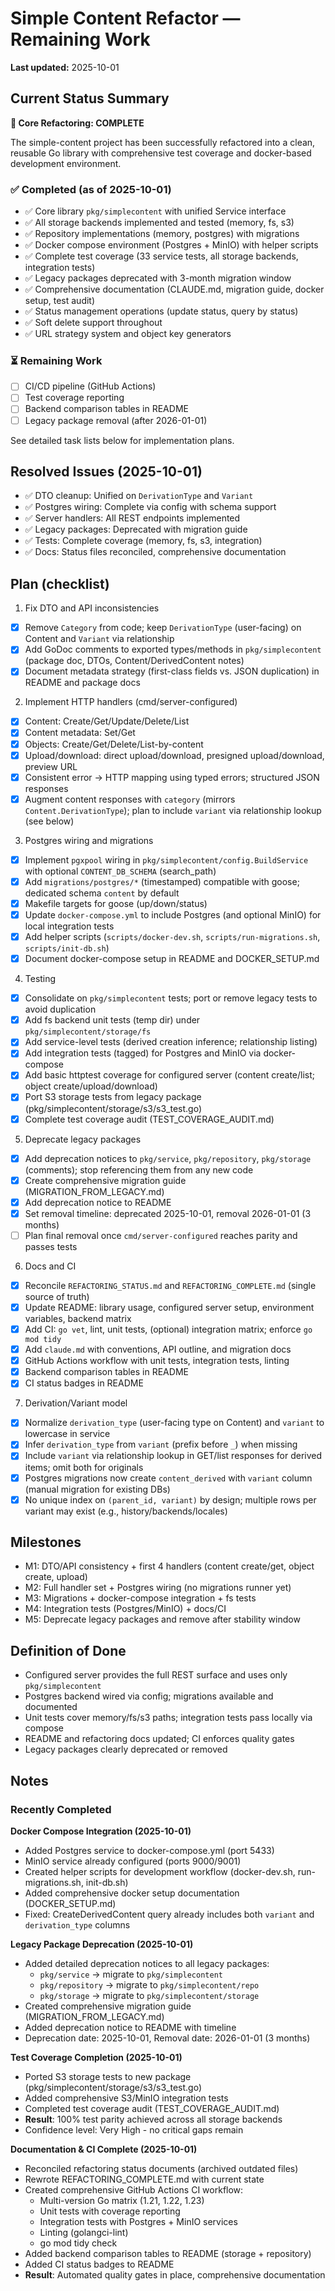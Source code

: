# Simple Content Refactor — Remaining Work

**Last updated:** 2025-10-01

## Current Status Summary

**🎉 Core Refactoring: COMPLETE**

The simple-content project has been successfully refactored into a clean, reusable Go library with comprehensive test coverage and docker-based development environment.

### ✅ Completed (as of 2025-10-01)
- ✅ Core library `pkg/simplecontent` with unified Service interface
- ✅ All storage backends implemented and tested (memory, fs, s3)
- ✅ Repository implementations (memory, postgres) with migrations
- ✅ Docker compose environment (Postgres + MinIO) with helper scripts
- ✅ Complete test coverage (33 service tests, all storage backends, integration tests)
- ✅ Legacy packages deprecated with 3-month migration window
- ✅ Comprehensive documentation (CLAUDE.md, migration guide, docker setup, test audit)
- ✅ Status management operations (update status, query by status)
- ✅ Soft delete support throughout
- ✅ URL strategy system and object key generators

### ⏳ Remaining Work
- [ ] CI/CD pipeline (GitHub Actions)
- [ ] Test coverage reporting
- [ ] Backend comparison tables in README
- [ ] Legacy package removal (after 2026-01-01)

See detailed task lists below for implementation plans.

## Resolved Issues (2025-10-01)

- ✅ DTO cleanup: Unified on `DerivationType` and `Variant`
- ✅ Postgres wiring: Complete via config with schema support
- ✅ Server handlers: All REST endpoints implemented
- ✅ Legacy packages: Deprecated with migration guide
- ✅ Tests: Complete coverage (memory, fs, s3, integration)
- ✅ Docs: Status files reconciled, comprehensive documentation

## Plan (checklist)

1) Fix DTO and API inconsistencies

- [x] Remove `Category` from code; keep `DerivationType` (user-facing) on Content and `Variant` via relationship
- [x] Add GoDoc comments to exported types/methods in `pkg/simplecontent` (package doc, DTOs, Content/DerivedContent notes)
- [x] Document metadata strategy (first-class fields vs. JSON duplication) in README and package docs

2) Implement HTTP handlers (cmd/server-configured)

- [x] Content: Create/Get/Update/Delete/List
- [x] Content metadata: Set/Get
- [x] Objects: Create/Get/Delete/List-by-content
- [x] Upload/download: direct upload/download, presigned upload/download, preview URL
- [x] Consistent error → HTTP mapping using typed errors; structured JSON responses
- [x] Augment content responses with `category` (mirrors `Content.DerivationType`); plan to include `variant` via relationship lookup (see below)

3) Postgres wiring and migrations

- [x] Implement `pgxpool` wiring in `pkg/simplecontent/config.BuildService` with optional `CONTENT_DB_SCHEMA` (search_path)
- [x] Add `migrations/postgres/*` (timestamped) compatible with goose; dedicated schema `content` by default
- [x] Makefile targets for goose (up/down/status)
- [x] Update `docker-compose.yml` to include Postgres (and optional MinIO) for local integration tests
- [x] Add helper scripts (`scripts/docker-dev.sh`, `scripts/run-migrations.sh`, `scripts/init-db.sh`)
- [x] Document docker-compose setup in README and DOCKER_SETUP.md

4) Testing

- [x] Consolidate on `pkg/simplecontent` tests; port or remove legacy tests to avoid duplication
- [x] Add fs backend unit tests (temp dir) under `pkg/simplecontent/storage/fs`
- [x] Add service-level tests (derived creation inference; relationship listing)
- [x] Add integration tests (tagged) for Postgres and MinIO via docker-compose
- [x] Add basic httptest coverage for configured server (content create/list; object create/upload/download)
- [x] Port S3 storage tests from legacy package (pkg/simplecontent/storage/s3/s3_test.go)
- [x] Complete test coverage audit (TEST_COVERAGE_AUDIT.md)

5) Deprecate legacy packages

- [x] Add deprecation notices to `pkg/service`, `pkg/repository`, `pkg/storage` (comments); stop referencing them from any new code
- [x] Create comprehensive migration guide (MIGRATION_FROM_LEGACY.md)
- [x] Add deprecation notice to README
- [x] Set removal timeline: deprecated 2025-10-01, removal 2026-01-01 (3 months)
- [ ] Plan final removal once `cmd/server-configured` reaches parity and passes tests

6) Docs and CI

- [x] Reconcile `REFACTORING_STATUS.md` and `REFACTORING_COMPLETE.md` (single source of truth)
- [x] Update README: library usage, configured server setup, environment variables, backend matrix
- [x] Add CI: `go vet`, lint, unit tests, (optional) integration matrix; enforce `go mod tidy`
- [x] Add `claude.md` with conventions, API outline, and migration docs
- [x] GitHub Actions workflow with unit tests, integration tests, linting
- [x] Backend comparison tables in README
- [x] CI status badges in README

7) Derivation/Variant model

- [x] Normalize `derivation_type` (user-facing type on Content) and `variant` to lowercase in service
- [x] Infer `derivation_type` from `variant` (prefix before `_`) when missing
- [x] Include `variant` via relationship lookup in GET/list responses for derived items; omit both for originals
- [x] Postgres migrations now create `content_derived` with `variant` column (manual migration for existing DBs)
- [x] No unique index on `(parent_id, variant)` by design; multiple rows per variant may exist (e.g., history/backends/locales)

## Milestones

- M1: DTO/API consistency + first 4 handlers (content create/get, object create, upload)
- M2: Full handler set + Postgres wiring (no migrations runner yet)
- M3: Migrations + docker-compose integration + fs tests
- M4: Integration tests (Postgres/MinIO) + docs/CI
- M5: Deprecate legacy packages and remove after stability window

## Definition of Done

- Configured server provides the full REST surface and uses only `pkg/simplecontent`
- Postgres backend wired via config; migrations available and documented
- Unit tests cover memory/fs/s3 paths; integration tests pass locally via compose
- README and refactoring docs updated; CI enforces quality gates
- Legacy packages clearly deprecated or removed


## Notes

### Recently Completed

**Docker Compose Integration (2025-10-01)**
- Added Postgres service to docker-compose.yml (port 5433)
- MinIO service already configured (ports 9000/9001)
- Created helper scripts for development workflow (docker-dev.sh, run-migrations.sh, init-db.sh)
- Added comprehensive docker setup documentation (DOCKER_SETUP.md)
- Fixed: CreateDerivedContent query already includes both `variant` and `derivation_type` columns

**Legacy Package Deprecation (2025-10-01)**
- Added detailed deprecation notices to all legacy packages:
  - `pkg/service` → migrate to `pkg/simplecontent`
  - `pkg/repository` → migrate to `pkg/simplecontent/repo`
  - `pkg/storage` → migrate to `pkg/simplecontent/storage`
- Created comprehensive migration guide (MIGRATION_FROM_LEGACY.md)
- Added deprecation notice to README with timeline
- Deprecation date: 2025-10-01, Removal date: 2026-01-01 (3 months)

**Test Coverage Completion (2025-10-01)**
- Ported S3 storage tests to new package (pkg/simplecontent/storage/s3/s3_test.go)
- Added comprehensive S3/MinIO integration tests
- Completed test coverage audit (TEST_COVERAGE_AUDIT.md)
- **Result**: 100% test parity achieved across all storage backends
- Confidence level: Very High - no critical gaps remain

**Documentation & CI Complete (2025-10-01)**
- Reconciled refactoring status documents (archived outdated files)
- Rewrote REFACTORING_COMPLETE.md with current state
- Created comprehensive GitHub Actions CI workflow:
  - Multi-version Go matrix (1.21, 1.22, 1.23)
  - Unit tests with coverage reporting
  - Integration tests with Postgres + MinIO services
  - Linting (golangci-lint)
  - go mod tidy check
- Added backend comparison tables to README (storage + repository)
- Added CI status badges to README
- **Result**: Automated quality gates in place, comprehensive documentation